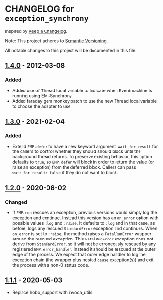 # CHANGELOG for `exception_synchrony`

Inspired by [Keep a Changelog](https://keepachangelog.com/en/1.0.0/).

Note: This project adheres to [Semantic Versioning](https://semver.org/spec/v2.0.0.html).

All notable changes to this project will be documented in this file.

## [1.4.0] - 2012-03-08
### Added
- Added use of Thread local variable to indicate when Eventmachine is running using EM::Synchrony
- Added faraday gem monkey patch to use the new Thread local variable to choose the adapter to use

## [1.3.0] - 2021-02-04
### Added
- Extend `EMP.defer` to have a new keyword argument, `wait_for_result` for the callers to control whether they should should block until the background thread returns. To preserve existing behavior, this option defaults to `true`, so `EMP.defer` will block in order to return the value (or raise an exception) from the deferred block. Callers can pass `wait_for_result: false` if they do not want to block.

## [1.2.0] - 2020-06-02
### Changed
- If `EMP.run` rescues an exception, previous versions would simply log the exception and continue.
  Instead this version has an `on_error` option with possible values `:log` and `:raise`.
  It defaults to `:log` and in that case, as before, logs any rescued `StandardError` exception and continues.
  When `on_error` is set to `:raise`, the method raises a `FatalRunError` wrapper around the rescued exception.
  This `FatalRunError` exception does not derive from `StandardError`, so it will not be erroneously rescued by any
  registered `EMP.error_handler`. Instead it should be rescued at the outer edge of the process.
  We expect that outer edge handler to log the exception chain (the wrapper plus nested `cause` exception(s))
  and exit the process with a non-0 status code.

## [1.1.1] - 2020-05-03
- Replace hobo_support with invoca_utils

[1.4.0]: https://github.com/Invoca/exceptional_synchrony/compare/v1.3.0...v1.4.0
[1.3.0]: https://github.com/Invoca/exceptional_synchrony/compare/v1.2.0...v1.3.0
[1.2.0]: https://github.com/Invoca/exceptional_synchrony/compare/v1.1.1...v1.2.0
[1.1.1]: https://github.com/Invoca/exceptional_synchrony/compare/v1.1.0...v1.1.1
